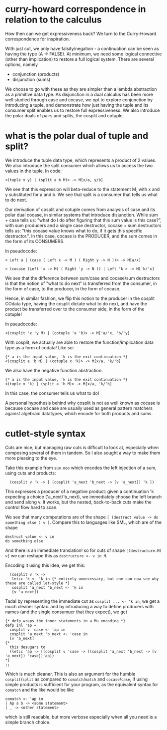 # curry-howard correspondence in relation to the calculus

How then can we get expressiveness back? We turn to the Curry-Howard correspondence for inspiration.

With just cut, we only have falsity/negation - a continuation can be seen as having the type (A -> FALSE). At minimum, we
need some logical connective (other than implication) to restore a full logical system. There are several options, namely

- conjunction (products)
- disjunction (sums)

We choose to go with these as they are simpler than a lambda abstraction as a primitive data type. As disjunction in a dual
calculus has been more well studied through case and cocase, we opt to explore conjunction by introducing a tuple, and
demonstrate how just having the tuple and its consumer split enables us to restore full expressiveness. We also introduce 
the polar duals of pairs and splits, the cosplit and cotuple.

# what is the polar dual of tuple and split?

We introduce the tuple data type, which represents a product of 2 values. We also introduce the split consumer which allows
us to access the two values in the tuple. In code:

```
<(tuple x y) | (split a b M)> -> M[x/a, y/b]
```

We see that this expression will beta-reduce to the statement M, with x and y substituted for a and b. We see that split
is a consumer that tells us what to do next.

Our derivation of cosplit and cotuple comes from analysis of case and its polar dual cocase, in similar systems that introduce 
disjunction. While sum + case tells us: "what do I do after figuring that this sum value is this case?", with sum producers 
and a single case destructor, cocase + sum destructors tells us: "this cocase value knows what to do, if it gets this 
specific destructor.". In this case, cocase is the PRODUCER, and the sum comes in the form of its CONSUMERS.

In pseudocode:

```
< Left a | (case ( Left x -> M ) ( Right y -> N ))> -> M[a/x]
```

```
< (cocase (Left 'x -> M) ( Right 'y -> N )) | Left 'k > -> M['k/'x]
```

We see that the difference between sum/case and cocase/sum destructors is that the notion of "what to do next" is transferred from the
consumer, in the form of case, to the producer, in the form of cocase.

Hence, in similar fashion, we flip this notion to the producer in the cosplit COdata type, having the cosplit dictate what to do next, 
and have the product be transferred over to the consumer side, in the form of the cotuple!

In pseudocode:
```
<(cosplit 'x 'y M) | (cotuple 'a 'b)> -> M['a/'x, 'b/'y]
```

With cosplit, we actually are able to restore the function/implication data type as a form of codata! Like so:
```
{* a is the input value, 'k is the exit continuation *}
<(cosplit a 'b M) | (cotuple x 'k)> -> M[x/a, 'k/'b]
```

We also have the negative function abstraction:
```
{* a is the input value, 'k is the exit continuation *}
<(tuple x 'k) | (split a 'b M)> -> M[x/a, 'k/'b]
```

In this case, the consumer tells us what to do!

A personal hypothesis behind why cosplit is not as well known as cocase is because cocase and case are usually used as general pattern 
matchers against algebraic datatypes, which encode for both products and sums.

# cutlet-style syntax


Cuts are nice, but managing raw cuts is difficult to look at, especially when composing several of them in tandem.
So I also sought a way to make them more pleasing to the eye.

Take this example from `sum.moo` which encodes the left injection of a sum, using cuts and products:
```
  (cosplit v 'k -> [ (cosplit 'a_next 'b_next -> [v 'a_next]) 'k ])
```
This expresses a producer of a negative product: given a continuation 'k expecting a choice ('a_next/'b_next), we immediately choose the left branch and send along v. It works, but the nested, back-to-back cuts make the control flow hard to scan.

We see that many computations are of the shape `[ (destruct value -> do something else ) v ]`.
Compare this to languages like SML, which are of the shape
```
destruct value <- v in
do something else
```
And there is an immediate translation! so for cuts of shape `[(destructure.M) v]` we can reshape this as `destructure <- v in M`.

Encoding it using this idea, we get this:
```
  (cosplit v 'k ->
   letcc 'k <- 'k in {* entirely unnecessary, but one can now see why these are called let-style *}
   cosplit 'a_next 'b_next <- 'k in
   [v 'a_next])
```
Tada! by representing the immediate cut as `cosplit ... <- 'k in`, we get a much cleaner syntax. and by introducing a way to define producers with names (and the single consumuer that they expect), we get
```
{* defp wraps the inner statements in a Mu encoding *}
defp inl 'ap =
  cosplit v 'case <- 'ap in
  cosplit 'a_next 'b_next <- 'case in
  [v 'a_next]
{*
  this desugars to 
  (letcc 'ap -> [(cosplit v 'case -> [(cosplit 'a_next 'b_next -> [v 'a_next]) 'case])'ap])
*}
;;
```
Which is much cleaner. This is also an argument for the humble `cosplit`/`split` as compared to `comatch`/`match` and `cocase`/`case`, if using simple products is sufficient for your program, as the equivalent syntax for `comatch` and the like would be like

```
comatch <- 'ap in
| Ap a b -> <some statement>
| _ -> <other statement>
```
which is still readable, but more verbose especially when all you need is a simple branch choice.
